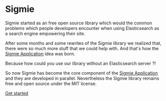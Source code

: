 # Sigmie

Sigmie started as an free open source library which would the common problems
which people developers encounter when using Elasticsearch as a search engine
empowering their site.

After some months and some rewrites of the Sigmie library we realized that,
there were so much more stuff that we could help with. And that's how the
[Sigmie Application](/app/) idea was born. 

Because how could you use our library without an Elasticsearch server ?!

So now Sigmie has become the core component of the [Sigmie Application](https://app.sigmie.com) and
they are developed in parallel. Nevertheless the Sigmie library remains free and open source 
under the MIT license.

[Get started](/sigmie/getting-started/)
